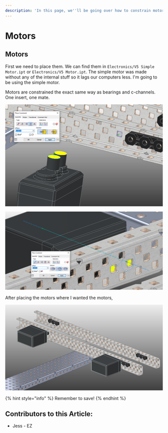 ```yaml
---
description: 'In this page, we''ll be going over how to constrain motors to c-channels .'
---
```


# Motors

## Motors

First we need to place them.  We can find them in `Electronics/V5 Simple Motor.ipt` or `Electronics/V5 Motor.ipt`.  The simple motor was made without any of the internal stuff so it lags our computers less.  I'm going to be using the simple motor. 

Motors are constrained the exact same way as bearings and c-channels.  One insert, one mate.  

![Insert Constraint between Motor and C-Channel](../../../../.gitbook/assets/image%20%28220%29.png)

![Mate Constraint between Motor and C-Channel](../../../../.gitbook/assets/image%20%2886%29.png)

After placing the motors where I wanted the motors,

![Completed Motors](../../../../.gitbook/assets/image%20%28225%29.png)

{% hint style="info" %}
Remember to save!
{% endhint %}



## Contributors to this Article:

* Jess - EZ

